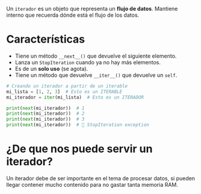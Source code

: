 
Un `iterador` es un objeto que representa un **flujo de datos**. Mantiene interno que recuerda dónde está el flujo de los datos.
# Características 
- Tiene un método `__next__()` que devuelve el siguiente elemento.
- Lanza un `StopIteration` cuando ya no hay más elementos.
- Es de un **solo uso** (se agota).
- Tiene un método que devuelve `__iter__()` que devuelve un `self`.
``` python
# Creando un iterador a partir de un iterable
mi_lista = [1, 2, 3]  # Esto es un ITERABLE
mi_iterador = iter(mi_lista)  # Esto es un ITERADOR

print(next(mi_iterador))  # 1
print(next(mi_iterador))  # 2  
print(next(mi_iterador))  # 3
print(next(mi_iterador))  # 🛑 StopIteration exception
```
# ¿De que nos puede servir un iterador?
Un iterador debe de ser importante en el tema de procesar datos, si pueden llegar contener mucho contenido para no gastar tanta memoria RAM.
